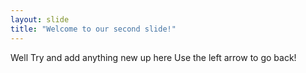 ```yaml
---
layout: slide
title: "Welcome to our second slide!"
---
```

Well Try and add anything new up here 
Use the left arrow to go back!